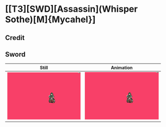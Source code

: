 # [\[T3\]\[SWD\]\[Assassin\]\(Whisper Sothe\)\[M\]{Mycahel}]

## Credit


	
## Sword

| Still | Animation |
| :---: | :-------: |
| ![Sword still](./Sword_000.png) | ![Sword animation](./Sword.gif) |
